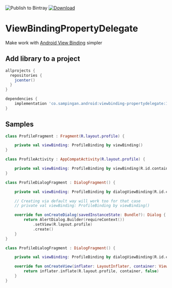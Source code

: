 ![Publish to Bintray](https://github.com/sampingantech/ViewBindingPropertyDelegate/workflows/Publish%20to%20Bintray/badge.svg?branch=master&event=push) [ ![Download](https://api.bintray.com/packages/sampingan/android/viewbinding-propertydelegate/images/download.svg) ](https://bintray.com/sampingan/android/viewbinding-propertydelegate/_latestVersion)

# ViewBindingPropertyDelegate

Make work with [Android View Binding](https://developer.android.com/topic/libraries/view-binding) simpler

## Add library to a project

```groovy
allprojects {
  repositories {
    jcenter()
  }
}

dependencies {
    implementation 'co.sampingan.android:viewbinding-propertydelegate:1.0.0-beta1'
}
```

## Samples

```kotlin
class ProfileFragment : Fragment(R.layout.profile) {

    private val viewBinding: ProfileBinding by viewBinding()
}
```

```kotlin
class ProfileActivity : AppCompatActivity(R.layout.profile) {

    private val viewBinding: ProfileBinding by viewBinding(R.id.container)
}
```

```kotlin
class ProfileDialogFragment : DialogFragment() {

    private val viewBinding: ProfileBinding by dialogViewBinding(R.id.container)

    // Creating via default way will work too for that case
    // private val viewBinding: ProfileBinding by viewBinding()

    override fun onCreateDialog(savedInstanceState: Bundle?): Dialog {
        return AlertDialog.Builder(requireContext())
            .setView(R.layout.profile)
            .create()
    }
}
```

```kotlin
class ProfileDialogFragment : DialogFragment() {

    private val viewBinding: ProfileBinding by dialogViewBinding(R.id.container)

    override fun onCreateView(inflater: LayoutInflater, container: ViewGroup?, savedInstanceState: Bundle?): View? {
        return inflater.inflate(R.layout.profile, container, false)
    }
}
```
